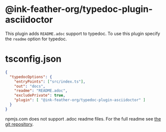 # @ink-feather-org/typedoc-plugin-asciidoctor

This plugin adds `README.adoc` support to typedoc.
To use this plugin specify the `readme` option for typedoc.

# tsconfig.json

```json
{
  "typedocOptions": {
    "entryPoints": ["src/index.ts"],
    "out": "docs",
    "readme": "README.adoc",
    "excludePrivate": true,
    "plugin": [ "@ink-feather-org/typedoc-plugin-asciidoctor" ]
  }
}
```

npmjs.com does not support .adoc readme files.
For the full readme see [the git repository](https://github.com/ink-feather-org/typedoc-plugin-asciidoctor).
